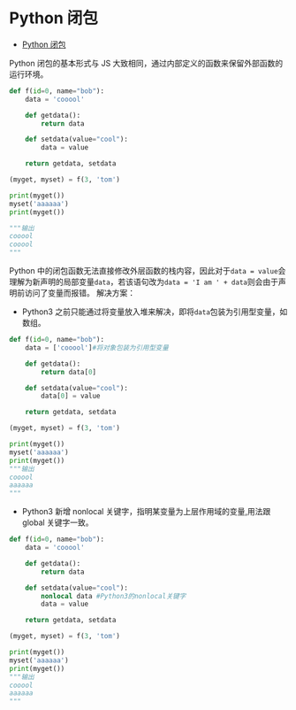 <!-- imageRoot:python -->

# Python 闭包

<!-- TOC -->

-   [Python 闭包](#python-%e9%97%ad%e5%8c%85)

<!-- /TOC -->

Python 闭包的基本形式与 JS 大致相同，通过内部定义的函数来保留外部函数的运行环境。

```py
def f(id=0, name="bob"):
    data = 'cooool'

    def getdata():
        return data

    def setdata(value="cool"):
        data = value

    return getdata, setdata

(myget, myset) = f(3, 'tom')

print(myget())
myset('aaaaaa')
print(myget())

"""输出
cooool
cooool
"""
```

Python 中的闭包函数无法直接修改外层函数的栈内容，因此对于`data = value`会理解为新声明的局部变量`data`，若该语句改为`data = 'I am ' + data`则会由于声明前访问了变量而报错。
解决方案：

-   Python3 之前只能通过将变量放入堆来解决，即将`data`包装为引用型变量，如数组。

```py
def f(id=0, name="bob"):
    data = ['cooool']#将对象包装为引用型变量

    def getdata():
        return data[0]

    def setdata(value="cool"):
        data[0] = value

    return getdata, setdata

(myget, myset) = f(3, 'tom')

print(myget())
myset('aaaaaa')
print(myget())
"""输出
cooool
aaaaaa
"""
```

-   Python3 新增 nonlocal 关键字，指明某变量为上层作用域的变量,用法跟 global 关键字一致。

```py
def f(id=0, name="bob"):
    data = 'cooool'

    def getdata():
        return data

    def setdata(value="cool"):
        nonlocal data #Python3的nonlocal关键字
        data = value

    return getdata, setdata

(myget, myset) = f(3, 'tom')

print(myget())
myset('aaaaaa')
print(myget())
"""输出
cooool
aaaaaa
"""
```
